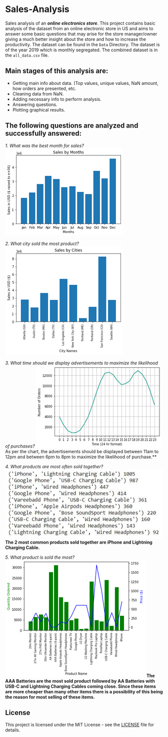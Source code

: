 # Sales-Analysis

Sales analysis of an ***online electronics store***.   This project contains basic analysis of the dataset from an online electronic store in US and aims to answer some basic questions that may arise for the store manager/owner giving a much better insight about the store and how to increase the productivity. The dataset can be found in the ```Data``` Directory. The dataset is of the year 2019 which is monthly segregated. The combined dataset is in the  ```all_data.csv``` file.

## Main stages of this analysis are:

- Getting main info about data. (Top values, unique values, NaN amount, how orders are presented, etc.
- Cleaning data from NaN.
- Adding necessary info to perform analysis.
- Answering questions.
- Plotting graphical results.

## The following questions are analyzed and successfully answered:
*1. What was the best month for sales?*
	![1](./Screenshots/1.png)

*2. What city sold the most product?*
	![2](./Screenshots/2.png)

*3. What time should we display advertisements to maximize the likelihood of purchases?*
	![3](./Screenshots/3.png)
    As per the chart, the advertisements should be displayed between 11am to 12pm and between 6pm to 8pm to maximize the likelihood of purchase.**

*4. What products are most often sold together?*
	![4](./Screenshots/4.JPG)
    **The 2 most common products sold together are iPhone and Lightning Charging Cable.**

*5. What product is sold the most?*
	![5](./Screenshots/5.png)
    **The AAA Batteries are the most sold product followed by AA Batteries with USB-C and Lightning Charging Cables coming close. Since these items are more cheaper than many other items there is a possibility of this being the reason for most selling of these items.**

## License

This project is licensed under the MIT License - see the [LICENSE](https://github.com/smit-sms/Sales-Analysis/blob/main/LICENSE) file for details.